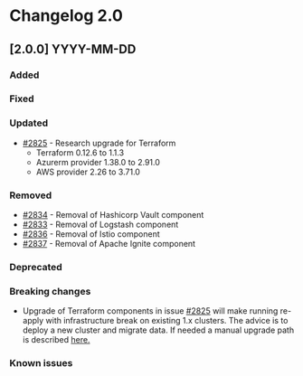 # Changelog 2.0

## [2.0.0] YYYY-MM-DD

### Added


### Fixed


### Updated

- [#2825](https://github.com/epiphany-platform/epiphany/issues/2825) - Research upgrade for Terraform
  - Terraform 0.12.6 to 1.1.3
  - Azurerm provider 1.38.0 to 2.91.0
  - AWS provider 2.26 to 3.71.0

### Removed

- [#2834](https://github.com/epiphany-platform/epiphany/issues/2834) - Removal of Hashicorp Vault component
- [#2833](https://github.com/epiphany-platform/epiphany/issues/2833) - Removal of Logstash component
- [#2836](https://github.com/epiphany-platform/epiphany/issues/2836) - Removal of Istio component
- [#2837](https://github.com/epiphany-platform/epiphany/issues/2837) - Removal of Apache Ignite component

### Deprecated


### Breaking changes

- Upgrade of Terraform components in issue [#2825](https://github.com/epiphany-platform/epiphany/issues/2825) will make running re-apply with infrastructure break on existing 1.x clusters. The advice is to deploy a new cluster and migrate data. If needed a manual upgrade path is described [here.](../home/howto/UPGRADE.md#terraform-upgrade-from-epiphany-1.x-to-2.x)

### Known issues
